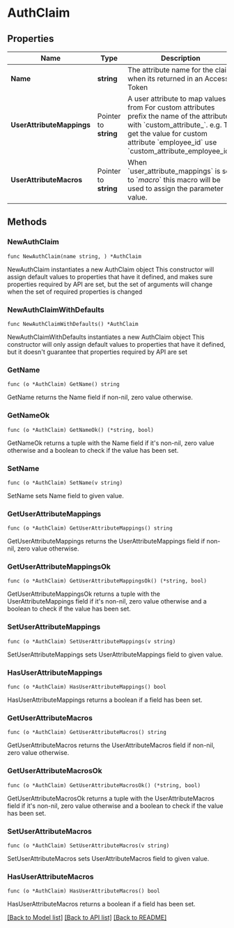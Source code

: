 # AuthClaim

## Properties

Name | Type | Description | Notes
------------ | ------------- | ------------- | -------------
**Name** | **string** | The attribute name for the claim when its returned in an Access Token | 
**UserAttributeMappings** | Pointer to **string** | A user attribute to map values from For custom attributes prefix the name of the attribute with &#x60;custom_attribute_&#x60;. e.g. To get the value for custom attribute &#x60;employee_id&#x60; use &#x60;custom_attribute_employee_id&#x60;. | [optional] 
**UserAttributeMacros** | Pointer to **string** | When &#x60;user_attribute_mappings&#x60; is set to &#x60;_macro_&#x60; this macro will be used to assign the parameter value. | [optional] 

## Methods

### NewAuthClaim

`func NewAuthClaim(name string, ) *AuthClaim`

NewAuthClaim instantiates a new AuthClaim object
This constructor will assign default values to properties that have it defined,
and makes sure properties required by API are set, but the set of arguments
will change when the set of required properties is changed

### NewAuthClaimWithDefaults

`func NewAuthClaimWithDefaults() *AuthClaim`

NewAuthClaimWithDefaults instantiates a new AuthClaim object
This constructor will only assign default values to properties that have it defined,
but it doesn't guarantee that properties required by API are set

### GetName

`func (o *AuthClaim) GetName() string`

GetName returns the Name field if non-nil, zero value otherwise.

### GetNameOk

`func (o *AuthClaim) GetNameOk() (*string, bool)`

GetNameOk returns a tuple with the Name field if it's non-nil, zero value otherwise
and a boolean to check if the value has been set.

### SetName

`func (o *AuthClaim) SetName(v string)`

SetName sets Name field to given value.


### GetUserAttributeMappings

`func (o *AuthClaim) GetUserAttributeMappings() string`

GetUserAttributeMappings returns the UserAttributeMappings field if non-nil, zero value otherwise.

### GetUserAttributeMappingsOk

`func (o *AuthClaim) GetUserAttributeMappingsOk() (*string, bool)`

GetUserAttributeMappingsOk returns a tuple with the UserAttributeMappings field if it's non-nil, zero value otherwise
and a boolean to check if the value has been set.

### SetUserAttributeMappings

`func (o *AuthClaim) SetUserAttributeMappings(v string)`

SetUserAttributeMappings sets UserAttributeMappings field to given value.

### HasUserAttributeMappings

`func (o *AuthClaim) HasUserAttributeMappings() bool`

HasUserAttributeMappings returns a boolean if a field has been set.

### GetUserAttributeMacros

`func (o *AuthClaim) GetUserAttributeMacros() string`

GetUserAttributeMacros returns the UserAttributeMacros field if non-nil, zero value otherwise.

### GetUserAttributeMacrosOk

`func (o *AuthClaim) GetUserAttributeMacrosOk() (*string, bool)`

GetUserAttributeMacrosOk returns a tuple with the UserAttributeMacros field if it's non-nil, zero value otherwise
and a boolean to check if the value has been set.

### SetUserAttributeMacros

`func (o *AuthClaim) SetUserAttributeMacros(v string)`

SetUserAttributeMacros sets UserAttributeMacros field to given value.

### HasUserAttributeMacros

`func (o *AuthClaim) HasUserAttributeMacros() bool`

HasUserAttributeMacros returns a boolean if a field has been set.


[[Back to Model list]](../README.md#documentation-for-models) [[Back to API list]](../README.md#documentation-for-api-endpoints) [[Back to README]](../README.md)


